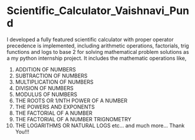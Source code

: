 # Scientific_Calculator_Vaishnavi_Pund
I developed a fully featured scientific calculator with proper operator precedence is implemented, including arithmetic operations, factorials, trig functions and logs to base 2 for solving mathematical problem solutions as a my python internship project.
It includes the mathematic operations like,
1) ADDITION OF NUMBERS
2) SUBTRACTION OF NUMBERS
3) MULTIPLICATION OF NUMBERS
4) DIVISION OF NUMBERS
6) MODULUS OF NUMBERS
7) THE ROOTS OR 1/NTH POWER OF A NUMBER
8) THE POWERS AND EXPONENTS
9) THE FACTORIAL OF A NUMBER
10) THE FACTORIAL OF A NUMBER TRIGNOMETRY
11) THE LOGARITHMS OR NATURAL LOGS etc...
and much more...
Thank You!!!
